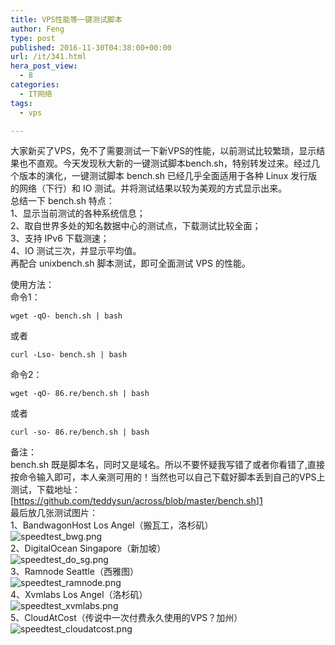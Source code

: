 ```yaml
---
title: VPS性能等一键测试脚本
author: Feng
type: post
published: 2016-11-30T04:38:00+00:00
url: /it/341.html
hera_post_view:
  - 8
categories:
  - IT网络
tags:
  - vps

---
```

大家新买了VPS，免不了需要测试一下新VPS的性能，以前测试比较繁琐，显示结果也不直观。今天发现秋大新的一键测试脚本bench.sh，特别转发过来。经过几个版本的演化，一键测试脚本 bench.sh 已经几乎全面适用于各种 Linux 发行版的网络（下行）和 IO 测试。并将测试结果以较为美观的方式显示出来。  
总结一下 bench.sh 特点：  
1、显示当前测试的各种系统信息；  
2、取自世界多处的知名数据中心的测试点，下载测试比较全面；  
3、支持 IPv6 下载测速；  
4、IO 测试三次，并显示平均值。  
再配合 unixbench.sh 脚本测试，即可全面测试 VPS 的性能。

使用方法：  
命令1：

    wget -qO- bench.sh | bash

或者

    curl -Lso- bench.sh | bash

命令2：

    wget -qO- 86.re/bench.sh | bash

或者

    curl -so- 86.re/bench.sh | bash

备注：  
bench.sh 既是脚本名，同时又是域名。所以不要怀疑我写错了或者你看错了,直接按命令输入即可，本人亲测可用的！当然也可以自己下载好脚本丢到自己的VPS上测试，下载地址：  
[[<https://github.com/teddysun/across/blob/master/bench.sh>][1]][1]  
最后放几张测试图片：  
1、BandwagonHost Los Angel（搬瓦工，洛杉矶）  
<img decoding="async" src="https://cdn.uu126.cn/usr/uploads/2016/11/3899324618.png" alt="speedtest_bwg.png" title="speedtest_bwg.png" />  
2、DigitalOcean Singapore（新加坡）  
<img decoding="async" src="https://cdn.uu126.cn/usr/uploads/2016/11/3776800208.png" alt="speedtest_do_sg.png" title="speedtest_do_sg.png" />  
3、Ramnode Seattle（西雅图）  
<img decoding="async" src="https://cdn.uu126.cn/usr/uploads/2016/11/3469839796.png" alt="speedtest_ramnode.png" title="speedtest_ramnode.png" />  
4、Xvmlabs Los Angel（洛杉矶）  
<img decoding="async" src="https://cdn.uu126.cn/usr/uploads/2016/11/1052655045.png" alt="speedtest_xvmlabs.png" title="speedtest_xvmlabs.png" />  
5、CloudAtCost（传说中一次付费永久使用的VPS？加州）  
<img decoding="async" src="https://cdn.uu126.cn/usr/uploads/2016/11/448338830.png" alt="speedtest_cloudatcost.png" title="speedtest_cloudatcost.png" />

 [1]: https://github.com/teddysun/across/blob/master/bench.sh